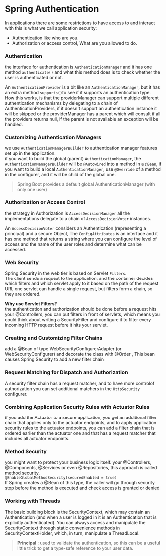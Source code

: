 # Spring Authentication

In applications there are some restrictions to have access to and interact with this is what we call application security:  

- Authentication like who are you.  
- Authorization or access control, What are you allowed to do.

### Authentication

the interface for authentication is `AuthenticationManager` and it has one method `authenticate()` and what this method does is to check whether the user is authenticated or not.  

An `AuthenticationProvider` is a bit like an `AuthenticationManager`, but it has an extra method `supports()`to see if it supports an authentication type.  
How this works, is that the providerManager can support multiple different authentication mechanisms by delegating to a chain of AuthenticationProviders, if it doesn't support an authentication instance it will be skipped or the providerManager has a parent which will consult if all the providers returns null, if the parent is not available an exception will be handled.  

### Customizing Authentication Managers  

we use `AuthenticationManagerBuilder` to authentication manager features set up in the application.   
if you want to build the global (parent) `AuthenticationManager`, the `AuthenticationManagerBuilder` will be `@Autowired` into a method in a `@Bean`, if you want to build a local `AuthenticationManager`, use `@Override` of a method in the configurer, and it will be child of the global one.  
>Spring Boot provides a default global AuthenticationManager (with only one user)  

### Authorization or Access Control  

the strategy in Authorization is `AccessDecisionManager` all the implementations delegate to a chain of `AccessDecisionVoter` instances.  

An `AccessDecisionVoter` considers an Authentication (representing a principal) and a secure Object, The `ConfigAttributes` is an interface and it has one method that returns a string where you can configure the level of access and the name of the user roles and determine what can be accessed.  

### Web Security

Spring Security in the web tier is based on Servlet `Filters`.  
The client sends a request to the application, and the container decides which filters and which servlet apply to it based on the path of the request URI, one servlet can handle a single request, but filters form a chain, so they are ordered.

**Why use Servlet Filters?**  
the authentication and authorization should be done before a request hits your @Controllers, you can put filters in front of servlets, which means you could think about writing a SecurityFilter and configure it to filter every incoming HTTP request before it hits your servlet.  

### Creating and Customizing Filter Chains  

add a @Bean of type WebSecurityConfigurerAdapter (or WebSecurityConfigurer) and decorate the class with @Order , This bean causes Spring Security to add a new filter chain  

### Request Matching for Dispatch and Authorization

A security filter chain has a request matcher, and to have more controlof authorization you can set additional matchers in the `HttpSecurity` configurer.  

### Combining Application Security Rules with Actuator Rules

if you add the Actuator to a secure application, you get an additional filter chain that applies only to the actuator endpoints, and to apply application security rules to the actuator endpoints, you can add a filter chain that is ordered earlier than the actuator one and that has a request matcher that includes all actuator endpoints.

### Method Security  

you might want to protect your business logic itself. your @Controllers, @Components, @Services or even @Repositories, this approach is called method security,  
`@EnableGlobalMethodSecurity(securedEnabled = true)`  
If Spring creates a @Bean of this type, the caller will go through security stop before the method is executed and check access is granted or denied 

### Working with Threads  

The basic building block is the SecurityContext, which may contain an Authentication (and when a user is logged in it is an Authentication that is explicitly authenticated). You can always access and manipulate the SecurityContext through static convenience methods in SecurityContextHolder, which, in turn, manipulate a ThreadLocal.  
>**Principal** : used to validate the authentication, so this can be a useful little trick to get a type-safe reference to your user data.  
